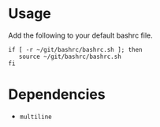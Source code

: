 # Usage

Add the following to your default bashrc file.

```
if [ -r ~/git/bashrc/bashrc.sh ]; then
   source ~/git/bashrc/bashrc.sh
fi
```

# Dependencies

 - `multiline`